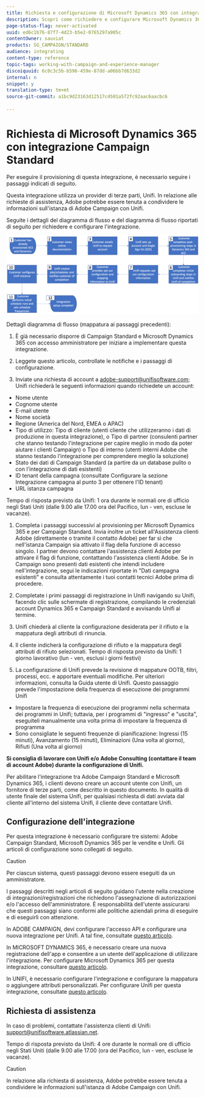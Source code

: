 ```yaml
---
title: Richiesta e configurazione di Microsoft Dynamics 365 con integrazione Campaign Standard
description: Scopri come richiedere e configurare Microsoft Dynamics 365 con integrazione Campaign Standard
page-status-flag: never-activated
uuid: ed6c1b76-87f7-4d23-b5e2-0765297a905c
contentOwner: sauviat
products: SG_CAMPAIGN/STANDARD
audience: integrating
content-type: reference
topic-tags: working-with-campaign-and-experience-manager
discoiquuid: 6c0c3c5b-b596-459e-87dd-a06bb7d633d2
internal: n
snippet: y
translation-type: tm+mt
source-git-commit: a1bc9d23163d12517c4501a572fc92aac6aacbc6

---
```



# Richiesta di Microsoft Dynamics 365 con integrazione Campaign Standard

Per eseguire il provisioning di questa integrazione, è necessario seguire i passaggi indicati di seguito.

Questa integrazione utilizza un provider di terze parti, Unifi.  In relazione alle richieste di assistenza, Adobe potrebbe essere tenuta a condividere le informazioni sull&#39;istanza di Adobe Campaign con Unifi.

Seguite i dettagli del diagramma di flusso e del diagramma di flusso riportati di seguito per richiedere e configurare l&#39;integrazione.

![](assets/provisioning-wf.png)

Dettagli diagramma di flusso (mappatura ai passaggi precedenti):

1. È già necessario disporre di Campaign Standard e Microsoft Dynamics 365 con accesso amministratore per iniziare a implementare questa integrazione.

1. Leggete questo articolo, controllate le notifiche e i passaggi di configurazione.

1. Inviate una richiesta di account a adobe-support@unifisoftware.com; Unifi richiederà le seguenti informazioni quando richiedete un account:
* Nome utente
* Cognome utente
* E-mail utente
* Nome società
* Regione (America del Nord, EMEA o APAC)
* Tipo di utilizzo:  Tipo di cliente (utenti cliente che utilizzeranno i dati di produzione in questa integrazione), o Tipo di partner (consulenti partner che stanno testando l&#39;integrazione per capire meglio in modo da poter aiutare i clienti Campaign) o Tipo di interno (utenti interni Adobe che stanno testando l&#39;integrazione per comprendere meglio la soluzione)
* Stato dei dati di Campaign Standard (a partire da un database pulito o con l&#39;integrazione di dati esistenti)
* ID tenant della campagna (consultate Configurare la sezione Integrazione campagna al punto 3 per ottenere l&#39;ID tenant)
* URL istanza campagna

Tempo di risposta previsto da Unifi: 1 ora durante le normali ore di ufficio negli Stati Uniti (dalle 9.00 alle 17.00 ora del Pacifico, lun - ven, escluse le vacanze).

1. Completa i passaggi successivi al provisioning per Microsoft Dynamics 365 e per Campaign Standard.
Invia inoltre un ticket all&#39;Assistenza clienti Adobe (direttamente o tramite il contatto Adobe) per far sì che nell&#39;istanza Campaign sia attivato il flag della funzione di accesso singolo. I partner devono contattare l&#39;assistenza clienti Adobe per attivare il flag di funzione, contattando l&#39;assistenza clienti Adobe.
Se in Campaign sono presenti dati esistenti che intendi includere nell&#39;integrazione, segui le indicazioni riportate in &quot;Dati campagna esistenti&quot; e consulta attentamente i tuoi contatti tecnici Adobe prima di procedere.

1. Completate i primi passaggi di registrazione in Unifi navigando su Unifi, facendo clic sulle schermate di registrazione, compilando le credenziali account Dynamics 365 e Campaign Standard e avvisando Unifi al termine.

1. Unifi chiederà al cliente la configurazione desiderata per il rifiuto e la mappatura degli attributi di rinuncia.

1. Il cliente indicherà la configurazione di rifiuto e la mappatura degli attributi di rifiuto selezionati.
Tempo di risposta previsto da Unifi: 1 giorno lavorativo (lun - ven, esclusi i giorni festivi)

1. La configurazione di Unifi prevede la revisione di mappature OOTB, filtri, processi, ecc. e apportare eventuali modifiche.  Per ulteriori informazioni, consulta la Guida utente di Unifi.
Questo passaggio prevede l&#39;impostazione della frequenza di esecuzione dei programmi Unifi
* Impostare la frequenza di esecuzione dei programmi nella schermata dei programmi in Unifi; tuttavia, per i programmi di &quot;ingresso&quot; e &quot;uscita&quot;, eseguiteli manualmente una volta prima di impostare la frequenza di programma
* Sono consigliate le seguenti frequenze di pianificazione: Ingressi (15 minuti), Avanzamento (15 minuti), Eliminazioni (Una volta al giorno), Rifiuti (Una volta al giorno)

**Si consiglia di lavorare con Unifi e/o Adobe Consulting (contattare il team di account Adobe) durante la configurazione di Unifi.**

Per abilitare l&#39;integrazione tra Adobe Campaign Standard e Microsoft Dynamics 365, i clienti devono creare un account utente con Unifi, un fornitore di terze parti, come descritto in questo documento.   In qualità di utente finale del sistema Unifi, per qualsiasi richiesta di dati avviata dal cliente all&#39;interno del sistema Unifi, il cliente deve contattare Unifi.

## Configurazione dell&#39;integrazione

Per questa integrazione è necessario configurare tre sistemi: Adobe Campaign Standard, Microsoft Dynamics 365 per le vendite e Unifi. Gli articoli di configurazione sono collegati di seguito.

>[!CAUTION]
>
>Per ciascun sistema, questi passaggi devono essere eseguiti da un amministratore.
>
>I passaggi descritti negli articoli di seguito guidano l&#39;utente nella creazione di integrazioni/registrazioni che richiedono l&#39;assegnazione di autorizzazioni e/o l&#39;accesso dell&#39;amministratore.  È responsabilità dell&#39;utente assicurarsi che questi passaggi siano conformi alle politiche aziendali prima di eseguire e di eseguirli con attenzione.

In ADOBE CAMPAIGN, devi configurare l&#39;accesso API e configurare una nuova integrazione per Unifi. A tal fine, consultate [questo articolo](../../integrating/using/configure-adobe-io-for-ms-dynamic.md).

In MICROSOFT DYNAMICS 365, è necessario creare una nuova registrazione dell&#39;app e consentire a un utente dell&#39;applicazione di utilizzare l&#39;integrazione.  Per configurare Microsoft Dynamics 365 per questa integrazione, consultare [questo articolo](../../integrating/using/configure-microsoft-dynamics-365-for-campaign-integration.md).

In UNIFI, è necessario configurare l&#39;integrazione e configurare la mappatura o aggiungere attributi personalizzati. Per configurare Unifi per questa integrazione, consultate [questo articolo](../../integrating/using/configure-unifi-for-microsoft-dynamics-365-integration.md).

## Richiesta di assistenza

In caso di problemi, contattate l&#39;assistenza clienti di Unifi: [support@unifisoftware.atlassian.net](mailto:support@unifisoftware.atlassian.net).

Tempo di risposta previsto da Unifi: 4 ore durante le normali ore di ufficio negli Stati Uniti (dalle 9.00 alle 17.00 (ora del Pacifico, lun - ven, escluse le vacanze).

>[!CAUTION]
>
>In relazione alla richiesta di assistenza, Adobe potrebbe essere tenuta a condividere le informazioni sull&#39;istanza di Adobe Campaign con Unifi.